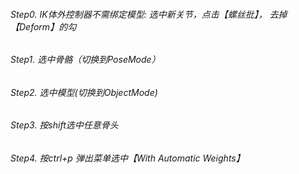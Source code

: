 ###### Step0. IK体外控制器不需绑定模型: 选中新关节，点击【螺丝批】， 去掉【Deform】的勾

###### Step1. 选中骨骼（切换到PoseMode）

###### Step2. 选中模型(切换到ObjectMode) 

###### Step3. 按shift选中任意骨头 

###### Step4. 按ctrl+p 弹出菜单选中【With Automatic Weights】

